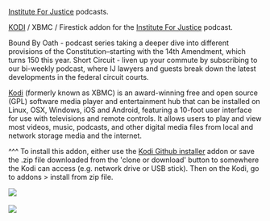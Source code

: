 <a href="https://ij.org/">Institute For Justice</a> podcasts.<br>

<a href="kodi.tv">KODI<a> / XBMC / Firestick addon for the <a href="https://ij.org/sc_blog/about/">Institute For Justice</a> podcast.<br>

Bound By Oath - podcast series taking a deeper dive into different provisions of the Constitution–starting with the 14th Amendment, which turns 150 this year. Short Circuit - liven up your commute by subscribing to our bi-weekly podcast, where IJ lawyers and guests break down the latest developments in the federal circuit courts.<br>

<a href="www.kodi.tv">Kodi</a> (formerly known as XBMC) is an award-winning free and open source (GPL) software media player and entertainment hub that can be installed on Linux, OSX, Windows, iOS and Android, featuring a 10-foot user interface for use with televisions and remote controls. It allows users to play and view most videos, music, podcasts, and other digital media files from local and network storage media and the internet.<br>

^^^ To install this addon, either use the <a href="https://www.tvaddons.co/github-browser-kodi/">Kodi Github installer</a> addon or save the .zip file downloaded from the 'clone or download' button to somewhere the Kodi can access (e.g. network drive or USB stick). Then on the Kodi, go to addons > install from zip file.<br>

<img src="https://ij.org/wp-content/plugins/JUST/templates/img/IJ%20logo%20Stacked.svg"><br>
<br><a href="http://www.kodi.tv"><img src="https://kodi.tv/sites/default/files/page/field_image/about--devices.jpg">
